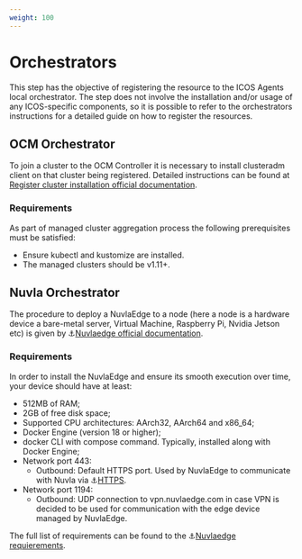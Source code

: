 ```yaml
---
weight: 100
---
```


# Orchestrators

This step has the objective of registering the resource to the ICOS Agents local orchestrator. 
The step does not involve the installation and/or usage of any ICOS-specific components, 
so it is possible to refer to the orchestrators instructions for a detailed guide on how to 
register the resources.

## OCM Orchestrator
To join a cluster to the OCM Controller it is necessary to install clusteradm client 
on that cluster being registered. Detailed instructions can be found at 
[Register cluster installation official documentation](https://open-cluster-management.io/getting-started/installation/register-a-cluster/).

### Requirements
As part of managed cluster aggregation process the following prerequisites must be satisfied:

* Ensure kubectl and kustomize are installed.
* The managed clusters should be v1.11+.


## Nuvla Orchestrator
The procedure to deploy a NuvlaEdge to a node (here a node is a hardware device a bare-metal server, Virtual Machine, 
Raspberry Pi, Nvidia Jetson etc) is given by :anchor:[Nuvlaedge official documentation](https://docs.nuvla.io/nuvlaedge/installation/).

### Requirements
In order to install the NuvlaEdge and ensure its smooth execution over time, your device should have at least:

* 512MB of RAM;
* 2GB of free disk space;
* Supported CPU architectures: AArch32, AArch64 and x86_64;
* Docker Engine (version 18 or higher);
* docker CLI with compose command. Typically, installed along with Docker Engine;
* Network port 443: 
  * Outbound: Default HTTPS port. Used by NuvlaEdge to communicate with Nuvla via :anchor:[HTTPS](https://nuvla.io ).
* Network port 1194: 
  * Outbound: UDP connection to vpn.nuvlaedge.com in case VPN is decided to be used for communication 
    with the edge device managed by NuvlaEdge.

The full list of requirements can be found to the :anchor:[Nuvlaedge requierements](https://docs.nuvla.io/nuvlaedge/installation/requirements/).

